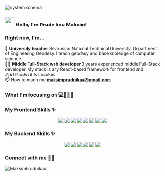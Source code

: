 ![system schema](https://miro.medium.com/max/2625/1*sUI4nkPfH0wevBQMb29cnQ.jpeg)

### <img src="https://media.giphy.com/media/hvRJCLFzcasrR4ia7z/giphy.gif" width="30px"> Hello, I'm Prudnikau Maksim!

### Right now, I'm...

🌱 **University teacher** Belarusian National Technical University. Department of Engineering Geodesy. I teach geodesy and base knoledge of computer science. <br />
👨‍💻 **Middle Full-Stack web developer** 3 years experienced middle Full-Stack developer. My stack is any React-based framework for frontend and .NET/NodeJS for backed <br />
📫 How to reach me **maksimprudnikau@gmail.com**

### What I'm focusing on 💻📝🎨🎸

### My Frontend Skills ✨
<p display='flex' align='center' flex-wrap='wrap'>
  <img src="https://img.shields.io/badge/Next.js-000?logo=nextdotjs&logoColor=fff&style=flat" />
  <img src="https://img.shields.io/badge/React-61DAFB?logo=react&logoColor=000&style=flat" />
  <img src="https://img.shields.io/badge/Node.js-393?logo=nodedotjs&logoColor=fff&style=flat" />
  <img src="https://img.shields.io/badge/JavaScript-F7DF1E?logo=javascript&logoColor=000&style=flat" />
  <img src="https://img.shields.io/badge/TypeScript-3178C6?logo=typescript&logoColor=fff&style=flat" />
  <img src="https://img.shields.io/badge/Tailwind%20CSS-06B6D4?logo=tailwindcss&logoColor=fff&style=flat" />
  <img src="https://img.shields.io/badge/Mantine-339AF0?logo=mantine&logoColor=fff&style=flat" />
  <img src="https://img.shields.io/badge/tRPC-2596BE?logo=trpc&logoColor=fff&style=flat" />
</p>

### My Backend Skills ✨
<p align='center'>
  <img src="https://img.shields.io/badge/.NET-512BD4?logo=dotnet&logoColor=fff&style=flat" />
  <img src="https://img.shields.io/badge/C%23-512BD4?logo=csharp&logoColor=fff&style=flat" />
  <img src="https://img.shields.io/badge/Supabase-3FCF8E?logo=supabase&logoColor=fff&style=flat" />
  <img src="https://img.shields.io/badge/Vercel-000?logo=vercel&logoColor=fff&style=flat" />
  <img src="https://img.shields.io/badge/PostgreSQL-4169E1?logo=postgresql&logoColor=fff&style=flat" />
  <img src="https://img.shields.io/badge/MySQL-4479A1?logo=mysql&logoColor=fff&style=flat" />
</p>

### Connect with me 🙏🏻
<p><img align="center" src="https://github-readme-stats.vercel.app/api/top-langs?username=MaksimPrudnikau&show_icons=true&locale=en&layout=compact" alt="MaksimPrudnikau" /></p>
